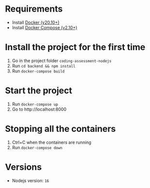 # Requirements
* Install [Docker (v20.10+)](https://docs.docker.com/engine/install/)
* Install [Docker Compose (v2.10+)](https://docs.docker.com/compose/install/)

# Install the project for the first time
1. Go in the project folder `coding-assessment-nodejs`
2. Run `cd backend && npm install`
3. Run `docker-compose build`

# Start the project
1. Run `docker-compose up`
2. Go to http://localhost:8000

# Stopping all the containers
1. Ctrl+C when the containers are running
2. Run `docker-compose down`

# Versions
* Nodejs version: `16`
